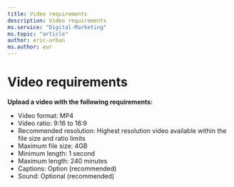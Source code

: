 ```yaml
---
title: Video requirements
description: Video requirements
ms.service: "Digital-Marketing"
ms.topic: "article"
author: eric-urban
ms.author: eur
---
```


# Video requirements

**Upload a video with the following requirements:**
- Video format: MP4
- Video ratio: 9:16 to 16:9
- Recommended resolution: Highest resolution video available within the file size and ratio limits
- Maximum file size: 4GB
- Minimum length: 1 second
- Maximum length: 240 minutes
- Captions: Option (recommended)
- Sound: Optional (recommended)


